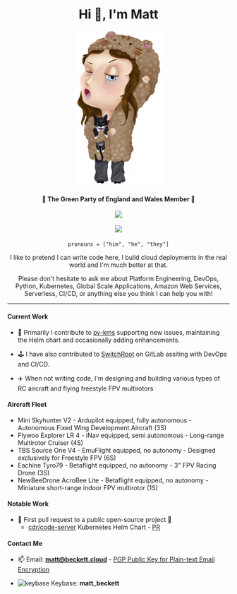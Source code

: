 
  

<h1  align="center">Hi 👋, I'm Matt</h1>
<p  align="center">
    <img  src="images/IMG_2397.png"  width=200>
</p>

<h4 align="center">🌳 The Green Party of England and Wales Member 🌳</h4>

<p align="center">
    <a href="https://github.com/anuraghazra/github-readme-stats">
        <img src="https://github-readme-stats.vercel.app/api?username=Matthew-Beckett&show_icons=true&theme=radical&hide=stars" />
    </a>
</p>

<p align="center">
    <a href="https://github.com/anuraghazra/github-readme-stats">
        <img src="https://github-readme-stats.vercel.app/api/top-langs/?username=Matthew-Beckett&theme=radical" />
    </a>
</p>


<p align="center">
    <code>pronouns = ["him", "he", "they"]</code>
</p>

<p  align="center">
I like to pretend I can write code here, I build cloud deployments in the real world and I'm much better at that.</p> 
<p  align="center">
Please don't hesitate to ask me about Platform Engineering, DevOps, Python, Kubernetes, Global Scale Applications, Amazon Web Services, Serverless, CI/CD, or anything else you think I can help you with!
</p>

---

<h4  align="left">Current Work</h4>

- 💼 Primarily I contribute to [py-kms](https://github.com/Py-KMS-Organization/py-kms) supporting new issues, maintaining the Helm chart and occasionally adding enhancements.

- 🕹️ I have also contributed to [SwitchRoot](https://gitlab.com/switchroot) on GitLab assiting with DevOps and CI/CD.

- ✈️ When not writing code, I'm designing and building various types of RC aircraft and flying freestyle FPV multirotors

<h4  align="left">Aircraft Fleet</h4>

- Mini Skyhunter V2 - Ardupilot equipped, fully autonomous - Autonomous Fixed Wing Development Aircraft (3S)
- Flywoo Explorer LR 4 - iNav equipped, semi autonomous - Long-range Multirotor Cruiser (4S)
- TBS Source One V4 - EmuFlight equipped, no autonomy - Designed exclusively for Freestyle FPV (6S)
- Eachine Tyro79 - Betaflight equipped, no autonomy - 3" FPV Racing Drone (3S)
- NewBeeDrone AcroBee Lite - Betaflight equipped, no autonomy - Miniature short-range indoor FPV multirotor (1S)

<h4  align="left">Notable Work</h4>

-  🎉 First pull request to a public open-source project  🎉
	- [cdr/code-server](https://github.com/cdr/code-server) Kubernetes Helm Chart - [PR](https://github.com/cdr/code-server/pull/2048)

<h4  align="left">Contact Me</h4>

- 📫 Email: **matt@beckett.cloud** - [PGP Public Key for Plain-text Email Encryption](https://github.com/Matthew-Beckett/Matthew-Beckett/blob/main/gpg/matt-beckett-cloud-public-gpg.key)

- <img  src="https://upload.wikimedia.org/wikipedia/commons/b/bb/Keybase_logo_official.svg"  alt="keybase"  width="23"  height="23"/>  </a> Keybase: **matt_beckett**
